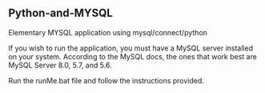 ## Python-and-MYSQL
Elementary MYSQL application using mysql/connect/python

If you wish to run the application, you must have a MySQL server installed on your system. According to the MySQL docs, the ones that work best are MySQL Server 8.0, 5.7, and 5.6.

Run the runMe.bat file and follow the instructions provided.
